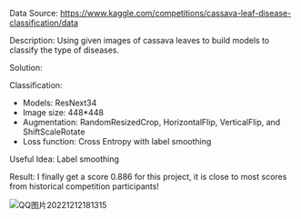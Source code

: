 Data Source: https://www.kaggle.com/competitions/cassava-leaf-disease-classification/data

Description: Using given images of cassava leaves to build models to classify the type of diseases.

Solution:

Classification:
- Models: ResNext34
- Image size: 448*448
- Augmentation: RandomResizedCrop, HorizontalFlip, VerticalFlip, and ShiftScaleRotate
- Loss function: Cross Entropy with label smoothing

Useful Idea:
Label smoothing

Result: I finally get a score 0.886 for this project, it is close to most scores from historical competition participants!

![QQ图片20221212181315](https://user-images.githubusercontent.com/98621364/207478740-400570a2-2af3-418f-9734-ea2c574cb101.png)
